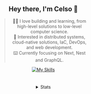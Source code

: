 <div align="center">

## Hey there, I'm Celso 🙂

<div style="max-width: 300px; ">

> 🧙‍♂️ I love building and learning, from high-level solutions to low-level computer science.<br>
> 🦉 Interested in distributed systems, cloud-native solutions, IaC, DevOps, and web development.<br>
> ⌨️ Currently focusing on Next, Nest and GraphQL.<br>

[![My Skills](https://skillicons.dev/icons?i=next,nest,graphql)](https://skillicons.dev)

</div>

#

<details align="center">
<summary>Stats</summary>

<cr/>

<p style="text-align: center;">
<!--START_SECTION:waka-->

```txt
From: 08 December 2023 - To: 07 January 2024

Markdown     24 hrs 15 mins  ████████▒░░░░░░░░░░░░░░░░   32.72 %
TypeScript   15 hrs 13 mins  █████░░░░░░░░░░░░░░░░░░░░   20.53 %
Go           11 hrs 47 mins  ████░░░░░░░░░░░░░░░░░░░░░   15.90 %
YAML         4 hrs 38 mins   █▓░░░░░░░░░░░░░░░░░░░░░░░   06.26 %
HTML         3 hrs 19 mins   █░░░░░░░░░░░░░░░░░░░░░░░░   04.49 %
```

<!--END_SECTION:waka-->
</p>
  
<!-- <div> -->
<!---->
<!-- <img src="http://github-readme-stats.vercel.app/api/top-langs/?username=celsobenedetti&layout=compact&custom_title=Languages&include_all_commits=true&count_private=true&langs_count=6&theme=transparent&bg_color=00000000" height="180em"/> -->
<!-- <img src="https://streak-stats.demolab.com?user=celsobenedetti&theme=transparent" height="180rem"/> -->
<!---->
<!-- </div> -->
<!---->
<!-- # -->
<!---->
<!-- <a href="https://wakatime.com/@8a52c0fd-ec78-403a-81d0-07c674c564b3" title="Time coded since Jan 17 2022"> -->
<!-- <img src="https://wakatime.com/badge/user/8a52c0fd-ec78-403a-81d0-07c674c564b3.svg" alt="Wakatime 2022" title="Time coded since Jan 17 2022" /> -->
<!-- </a> -->

</details>

</div>
